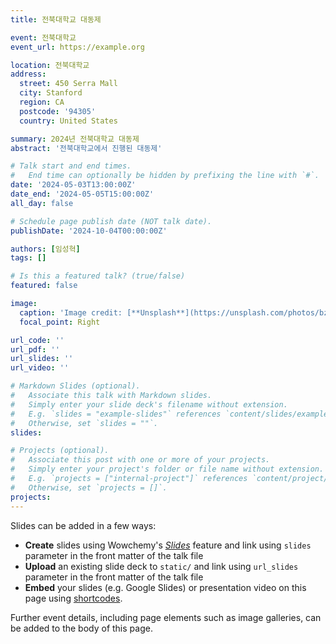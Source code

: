 ```yaml
---
title: 전북대학교 대동제

event: 전북대학교
event_url: https://example.org

location: 전북대학교
address:
  street: 450 Serra Mall
  city: Stanford
  region: CA
  postcode: '94305'
  country: United States

summary: 2024년 전북대학교 대동제
abstract: '전북대학교에서 진행된 대동제'

# Talk start and end times.
#   End time can optionally be hidden by prefixing the line with `#`.
date: '2024-05-03T13:00:00Z'
date_end: '2024-05-05T15:00:00Z'
all_day: false

# Schedule page publish date (NOT talk date).
publishDate: '2024-10-04T00:00:00Z'

authors: [임성혁]
tags: []

# Is this a featured talk? (true/false)
featured: false

image:
  caption: 'Image credit: [**Unsplash**](https://unsplash.com/photos/bzdhc5b3Bxs)'
  focal_point: Right

url_code: ''
url_pdf: ''
url_slides: ''
url_video: ''

# Markdown Slides (optional).
#   Associate this talk with Markdown slides.
#   Simply enter your slide deck's filename without extension.
#   E.g. `slides = "example-slides"` references `content/slides/example-slides.md`.
#   Otherwise, set `slides = ""`.
slides:

# Projects (optional).
#   Associate this post with one or more of your projects.
#   Simply enter your project's folder or file name without extension.
#   E.g. `projects = ["internal-project"]` references `content/project/deep-learning/index.md`.
#   Otherwise, set `projects = []`.
projects:
---
```


Slides can be added in a few ways:

- **Create** slides using Wowchemy's [_Slides_](https://docs.hugoblox.com/managing-content/#create-slides) feature and link using `slides` parameter in the front matter of the talk file
- **Upload** an existing slide deck to `static/` and link using `url_slides` parameter in the front matter of the talk file
- **Embed** your slides (e.g. Google Slides) or presentation video on this page using [shortcodes](https://docs.hugoblox.com/writing-markdown-latex/).

Further event details, including page elements such as image galleries, can be added to the body of this page.
